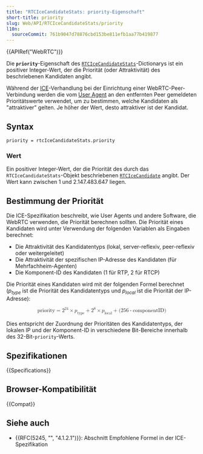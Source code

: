 ```yaml
---
title: "RTCIceCandidateStats: priority-Eigenschaft"
short-title: priority
slug: Web/API/RTCIceCandidateStats/priority
l10n:
  sourceCommit: 761b9047d78876cbd153be811efb1aa77b419877
---
```


{{APIRef("WebRTC")}}

Die **`priority`**-Eigenschaft des [`RTCIceCandidateStats`](/de/docs/Web/API/RTCIceCandidateStats)-Dictionarys ist ein positiver Integer-Wert, der die Priorität (oder Attraktivität) des beschriebenen Kandidaten angibt.

Während der [ICE](/de/docs/Glossary/ICE)-Verhandlung bei der Einrichtung einer WebRTC-Peer-Verbindung werden die vom [User Agent](/de/docs/Glossary/user_agent) an den entfernten Peer gemeldeten Prioritätswerte verwendet, um zu bestimmen, welche Kandidaten als "attraktiver" gelten. Je höher der Wert, desto attraktiver ist der Kandidat.

## Syntax

```js-nolint
priority = rtcIceCandidateStats.priority
```

### Wert

Ein positiver Integer-Wert, der die Priorität des durch das `RTCIceCandidateStats`-Objekt beschriebenen [`RTCIceCandidate`](/de/docs/Web/API/RTCIceCandidate) angibt. Der Wert kann zwischen 1 und 2.147.483.647 liegen.

## Bestimmung der Priorität

Die ICE-Spezifikation beschreibt, wie User Agents und andere Software, die WebRTC verwenden, die Priorität berechnen sollten. Die Priorität eines Kandidaten wird unter Verwendung der folgenden Variablen als Eingaben berechnet:

- Die Attraktivität des Kandidatentyps (lokal, server-reflexiv, peer-reflexiv oder weitergeleitet)
- Die Attraktivität der spezifischen IP-Adresse des Kandidaten (für Mehrfachheim-Agenten)
- Die Komponent-ID des Kandidaten (1 für RTP, 2 für RTCP)

Die Priorität eines Kandidaten wird mit der folgenden Formel berechnet (_p<sub>type</sub>_ ist die Priorität des Kandidatentyps und _p<sub>local</sub>_ ist die Priorität der IP-Adresse):

<!-- prettier-ignore-start -->
<math display="block">
  <semantics><mrow><mi mathvariant="italic">priority</mi><mo>=</mo><msup><mn>2</mn><mn>24</mn></msup><mo>×</mo><msub><mi>p</mi><mrow><mi>type</mi></mrow></msub><mo>+</mo><msup><mn>2</mn><mn>8</mn></msup><mo>×</mo><msub><mi>p</mi><mrow><mi>local</mi></mrow></msub><mo>+</mo><mo stretchy="false">(</mo><mn>256</mn><mo>-</mo><mi mathvariant="italic">componentID</mi><mo stretchy="false">)</mo></mrow><annotation encoding="TeX">\mathit{priority} = 2^{24} \times p_{type} + 2^{8} \times p_{local} + \left(\right. 256 - \mathit{componentID} \left.\right)</annotation></semantics>
</math>
<!-- prettier-ignore-end -->

Dies entspricht der Zuordnung der Prioritäten des Kandidatentyps, der lokalen IP und der Komponent-ID in verschiedene Bit-Bereiche innerhalb des 32-Bit-`priority`-Werts.

## Spezifikationen

{{Specifications}}

## Browser-Kompatibilität

{{Compat}}

## Siehe auch

- {{RFC(5245, "", "4.1.2.1")}}: Abschnitt Empfohlene Formel in der ICE-Spezifikation
